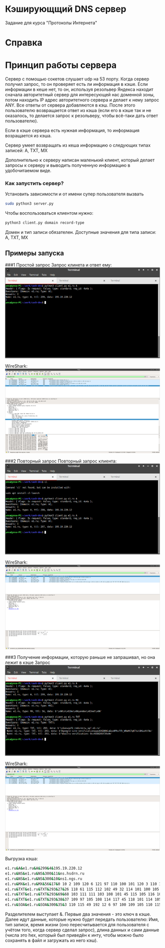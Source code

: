 # Кэширующщий DNS сервер
Задание для курса "Протоколы Интернета"

# Справка
# Принцип работы сервера
Сервер с помощью сокетов слушает udp на 53 порту. 
Когда сервер получил запрос, то он проверяет есть ли информация в кэше. Если информации в кеше нет, то 
он, используя резольвер Яндекса находит сначала авторитетный сервер для интересующей нас доменной зоны, 
потом находить IP адрес авторитетного сервера и делает к нему запрос ANY. Все ответы от сервера добавляются в кэш. 
После этого пользователю возвращается ответ из кэша (если его в кэше так и не оказалось, то делается запрос
к резольверу, чтобы всё-таки дать ответ пользователю).

Если в кэше сервера есть нужная информация, то информация возращается из кэша.

Сервер умеет возвращать из кеша информацию о следующих типах записей: А, TXT, MX

Дополнительно к серверу написан маленький клиент, который делает запросы к серверу и выводить полученную 
информацию в удобочитаемом виде. 

### Как запустить сервер?
Установить зависимости и от имени супер пользователя вызвать 
```bash
sudo python3 server.py
```
Чтобы воспользоваться клиентом нужно: 
```bash
python3 client.py domain record-type
```
Домен и тип записи обязателен. 
Доступные значения для типа записи: A, TXT, MX

## Примеры запуска

###1 Простой запрос
Запрос клинета и ответ ему:
![First request](/images/1.png)

WireShark:
![WireShark request](/images/2.png)

###2 Повторный запрос
Повторный запрос клиента:
![First request](/images/3.png)

WireShark:
![WireShark request](/images/4.png)

###3 Получение информации, которую раньше не запрашивал, но она лежит в кэше
Запрос
![First request](/images/5.png)

WireShark:
![First request](/images/6.png)

Выгрузка кэша:
```bash
e1.ru&A&e1.ru&A&299&4&195.19.220.12
e1.ru&NS&e1.ru&NS&300&11&ns.hsdrn.ru
e1.ru&NS&e1.ru&NS&300&10&ns1.ngs.ru
e1.ru&MX&e1.ru&MX&56&17&0 10 2 109 120 6 121 97 110 100 101 120 3 110 101 116 0 
e1.ru&TXT&e1.ru&TXT&293&27&26 118 61 115 112 102 49 32 114 101 100 105 114 101 99 116 61 95 115 112 102 46 101 49 46 114 117 
e1.ru&TXT&e1.ru&TXT&293&69&68 103 111 111 103 108 101 45 115 105 116 101 45 118 101 114 105 102 105 99 97 116 105 111 110 61 121 112 76 54 88 69 66 79 78 49 97 69 111 97 48 80 107 115 102 70 104 95 87 82 119 75 75 55 113 78 84 116 117 116 66 75 76 111 88 116 102 52 111 
e1.ru&TXT&e1.ru&TXT&293&38&37 109 97 105 108 114 117 45 118 101 114 105 102 105 99 97 116 105 111 110 58 32 48 99 99 57 100 100 100 50 48 53 102 51 57 97 57 101 
e1.ru&SOA&e1.ru&SOA&300&35&3 110 115 49 192 12 6 97 100 109 105 110 115 192 12 120 103 142 140 0 0 3 132 0 0 1 44 0 39 141 0 0 0 1 44 
```
Разделителем выступает &. Первые два значения - это ключ в кэше. Далее идут данные, которые нужно будет передать пользователю:
Имя, тип записи, время жизни (оно пересчитывается для пользователя с учётом того, когда сервер сделал запрос), длина данных
и сами данные (числа это hex, который был приведён к инту, чтобы можно было сохранять в файл и загружать из него кэш).






